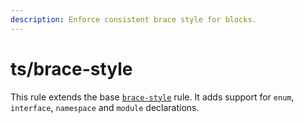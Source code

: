 ```yaml
---
description: Enforce consistent brace style for blocks.
---
```


# ts/brace-style

This rule extends the base [`brace-style`](/rules/js/brace-style) rule.
It adds support for `enum`, `interface`, `namespace` and `module` declarations.
